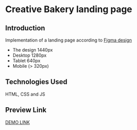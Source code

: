 # Creative Bakery landing page

## Introduction

Implementation of a landing page according to [Figma design](https://www.figma.com/file/dY3izAm0Vspsmra4lQWQIP/Bakerlab-FE-students?node-id=0%3A1)

- The design 1440px
- Desktop 1280px
- Tablet 640px
- Mobile (> 320px)

## Technologies Used

HTML, CSS and JS

## Preview Link

  [DEMO LINK](https://nurdanokcu.github.io/layout_creativeBakery/)





